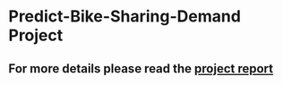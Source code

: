# Predict-Bike-Sharing-Demand Project

## For more details please read the [project report](report-template.md)
